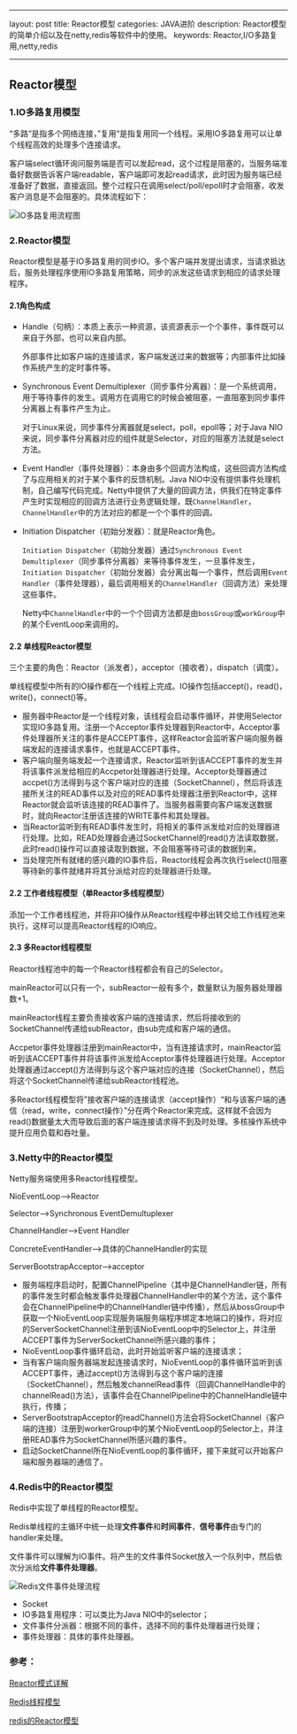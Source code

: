 ﻿---

layout: post
title: Reactor模型
categories: JAVA进阶
description: Reactor模型的简单介绍以及在netty,redis等软件中的使用。
keywords: Reactor,I/O多路复用,netty,redis

---

## Reactor模型

### 1.IO多路复用模型

“多路“是指多个网络连接，”复用“是指复用同一个线程。采用IO多路复用可以让单个线程高效的处理多个连接请求。

客户端select循环询问服务端是否可以发起read，这个过程是阻塞的，当服务端准备好数据告诉客户端readable，客户端即可发起read请求，此时因为服务端已经准备好了数据，直接返回。整个过程只在调用select/poll/epoll时才会阻塞，收发客户消息是不会阻塞的。具体流程如下：

![IO多路复用流程图]({{site.url}}/images/2019-04-21-IO多路复用流程图.png)

### 2.Reactor模型

Reactor模型是基于IO多路复用的同步IO。多个客户端并发提出请求，当请求抵达后，服务处理程序使用IO多路复用策略，同步的派发这些请求到相应的请求处理程序。

#### 2.1角色构成

- Handle（句柄）：本质上表示一种资源，该资源表示一个个事件，事件既可以来自于外部，也可以来自内部。

  外部事件比如客户端的连接请求，客户端发送过来的数据等；内部事件比如操作系统产生的定时事件等。

- Synchronous Event Demultiplexer（同步事件分离器）：是一个系统调用，用于等待事件的发生。调用方在调用它的时候会被阻塞，一直阻塞到同步事件分离器上有事件产生为止。

  对于Linux来说，同步事件分离器就是select，poll，epoll等；对于Java NIO来说，同步事件分离器对应的组件就是Selector，对应的阻塞方法就是select方法。

- Event Handler（事件处理器）：本身由多个回调方法构成，这些回调方法构成了与应用相关的对于某个事件的反馈机制。Java NIO中没有提供事件处理机制，自己编写代码完成。Netty中提供了大量的回调方法，供我们在特定事件产生时实现相应的回调方法进行业务逻辑处理，既`ChannelHandler`，`ChannelHandler`中的方法对应的都是一个个事件的回调。

- Initiation Dispatcher（初始分发器）：就是Reactor角色。

  `Initiation Dispatcher`（初始分发器）通过`Synchronous Event Demultiplexer`（同步事件分离器）来等待事件发生，一旦事件发生，`Initiation Dispatcher`（初始分发器）会分离出每一个事件，然后调用`Event Handler`（事件处理器），最后调用相关的`ChannelHandler`（回调方法）来处理这些事件。

  Netty中`ChannelHandler`中的一个个回调方法都是由`bossGroup`或`workGroup`中的某个EventLoop来调用的。

#### 2.2 单线程Reactor模型

三个主要的角色：Reactor（派发者），acceptor（接收者），dispatch（调度）。

单线程模型中所有的IO操作都在一个线程上完成。IO操作包括accept()，read()，write()，connect()等。

- 服务器中Reactor是一个线程对象，该线程会启动事件循环，并使用Selector实现IO多路复用。注册一个Acceptor事件处理器到Reactor中，Acceptor事件处理器所关注的事件是ACCEPT事件，这样Reactor会监听客户端向服务器端发起的连接请求事件，也就是ACCEPT事件。
- 客户端向服务端发起一个连接请求，Reactor监听到该ACCEPT事件的发生并将该事件派发给相应的Accpetor处理器进行处理。Acceptor处理器通过accpet()方法得到与这个客户端对应的连接（SocketChannel），然后将该连接所关注的READ事件以及对应的READ事件处理器注册到Reactor中，这样Reactor就会监听该连接的READ事件了。当服务器需要向客户端发送数据时，就向Reactor注册该连接的WRITE事件和其处理器。
- 当Reactor监听到有READ事件发生时，将相关的事件派发给对应的处理器进行处理。比如，READ处理器会通过SocketChannel的read()方法读取数据，此时read()操作可以直接读取到数据，不会阻塞等待可读的数据到来。
- 当处理完所有就绪的感兴趣的IO事件后，Reactor线程会再次执行select()阻塞等待新的事件就绪并将其分派给对应的处理器进行处理。

#### 2.2 工作者线程模型（单Reactor多线程模型）

添加一个工作者线程池，并将非IO操作从Reactor线程中移出转交给工作线程池来执行，这样可以提高Reactor线程的IO响应。

#### 2.3 多Reactor线程模型

Reactor线程池中的每一个Reactor线程都会有自己的Selector。

mainReactor可以只有一个，subReactor一般有多个，数量默认为服务器处理器数+1。

mainReactor线程主要负责接收客户端的连接请求，然后将接收到的SocketChannel传递给subReactor，由sub完成和客户端的通信。

Accpetor事件处理器注册到mainReactor中，当有连接请求时，mainReactor监听到该ACCEPT事件并将该事件派发给Acceptor事件处理器进行处理。Acceptor处理器通过accept()方法得到与这个客户端对应的连接（SocketChannel），然后将这个SocketChannel传递给subReactor线程池。

多Reactor线程模型将”接收客户端的连接请求（accept操作）“和与该客户端的通信（read，write，connect操作）”分在两个Reactor来完成。这样就不会因为read()数据量太大而导致后面的客户端连接请求得不到及时处理。多核操作系统中提升应用负载和吞吐量。

### 3.Netty中的Reactor模型

Netty服务端使用多Reactor线程模型。

NioEventLoop——>Reactor

Selector——>Synchronous EventDemultuplexer

ChannelHandler——>Event Handler

ConcreteEventHandler——>具体的ChannelHandler的实现

ServerBootstrapAcceptor——>acceptor

- 服务端程序启动时，配置ChannelPipeline（其中是ChannelHandler链，所有的事件发生时都会触发事件处理器ChannelHandler中的某个方法，这个事件会在ChannelPipeline中的ChannelHandler链中传播），然后从bossGroup中获取一个NioEventLoop实现服务端服务端程序绑定本地端口的操作，将对应的ServerSocketChannel注册到该NioEventLoop中的Selector上，并注册ACCEPT事件为ServerSocketChannel所感兴趣的事件；
- NioEventLoop事件循环启动，此时开始监听客户端的连接请求；
- 当有客户端向服务器端发起连接请求时，NioEventLoop的事件循环监听到该ACCEPT事件，通过accept()方法得到与这个客户端的连接（SocketChannel），然后触发channelRead事件（回调ChannelHandle中的channelRead()方法），该事件会在ChannelPipeline中的ChannelHandle链中执行，传播；
- ServerBootstrapAcceptor的readChannel()方法会将SocketChannel（客户端的连接）注册到workerGroup中的某个NioEventLoop的Selector上，并注册READ事件为SocketChannel所感兴趣的事件。
- 启动SocketChannel所在NioEventLoop的事件循环，接下来就可以开始客户端和服务器端的通信了。

### 4.Redis中的Reactor模型

Redis中实现了单线程的Reactor模型。

Redis单线程的主循环中统一处理**文件事件**和**时间事件**，**信号事件**由专门的handler来处理。

文件事件可以理解为IO事件。将产生的文件事件Socket放入一个队列中，然后依次分派给**文件事件处理器**。

![Redis文件事件处理流程]({{site.url}}/images/2019-04-21-Redis文件事件处理流程.webp)

- Socket
- IO多路复用程序：可以类比为Java NIO中的selector；
- 文件事件分派器：根据不同的事件，选择不同的事件处理器进行处理；
- 事件处理器：具体的事件处理器。

### 参考：

[Reactor模式详解](https://www.jianshu.com/p/1ccbc6a348db)

[Redis线程模型](https://www.colabug.com/4247021.html)

[redis的Reactor模型](https://www.jianshu.com/p/f69614cbcb81)

